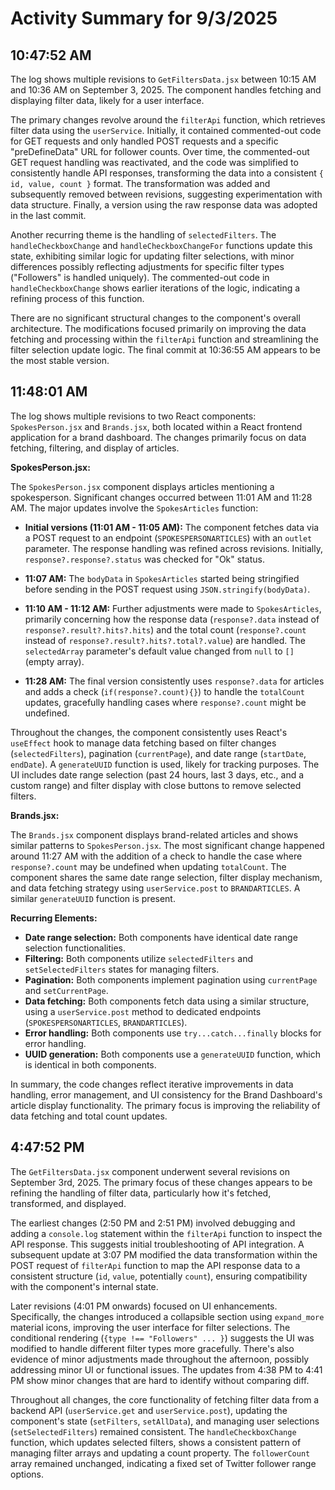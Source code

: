 # Activity Summary for 9/3/2025

## 10:47:52 AM
The log shows multiple revisions to `GetFiltersData.jsx` between 10:15 AM and 10:36 AM on September 3, 2025.  The component handles fetching and displaying filter data, likely for a user interface.

The primary changes revolve around the `filterApi` function, which retrieves filter data using the `userService`.  Initially,  it contained commented-out code for GET requests and only handled POST requests and a specific "preDefineData" URL for follower counts.  Over time, the commented-out GET request handling was reactivated, and the code was simplified to consistently handle API responses, transforming the data into a consistent `{ id, value, count }` format.  The transformation was added and subsequently removed between revisions, suggesting experimentation with data structure.  Finally, a version using the raw response data was adopted in the last commit.

Another recurring theme is the handling of `selectedFilters`. The `handleCheckboxChange` and `handleCheckboxChangeFor` functions update this state, exhibiting similar logic for updating filter selections, with minor differences possibly reflecting adjustments for specific filter types ("Followers" is handled uniquely).  The commented-out code in  `handleCheckboxChange` shows earlier iterations of the logic, indicating a refining process of this function.

There are no significant structural changes to the component's overall architecture. The modifications focused primarily on improving the data fetching and processing within the `filterApi` function and streamlining the filter selection update logic.  The final commit at 10:36:55 AM appears to be the most stable version.


## 11:48:01 AM
The log shows multiple revisions to two React components: `SpokesPerson.jsx` and `Brands.jsx`, both located within a React frontend application for a brand dashboard.  The changes primarily focus on data fetching, filtering, and display of articles.


**SpokesPerson.jsx:**

The `SpokesPerson.jsx` component displays articles mentioning a spokesperson.  Significant changes occurred between 11:01 AM and 11:28 AM.  The major updates involve the `SpokesArticles` function:

* **Initial versions (11:01 AM - 11:05 AM):**  The component fetches data via a POST request to an endpoint (`SPOKESPERSONARTICLES`) with an `outlet` parameter. The response handling was refined across revisions. Initially, `response?.response?.status` was checked for "Ok" status.


* **11:07 AM:** The `bodyData` in `SpokesArticles` started being stringified before sending in the POST request using `JSON.stringify(bodyData)`.

* **11:10 AM - 11:12 AM:**  Further adjustments were made to `SpokesArticles`, primarily concerning how the response data (`response?.data` instead of `response?.result?.hits?.hits`) and the total count (`response?.count` instead of `response?.result?.hits?.total?.value`) are handled.  The `selectedArray` parameter's default value changed from `null` to `[]` (empty array).


* **11:28 AM:** The final version consistently uses `response?.data` for articles and adds a check (`if(response?.count){}`) to handle the `totalCount` updates, gracefully handling cases where `response?.count` might be undefined.

Throughout the changes, the component consistently uses React's `useEffect` hook to manage data fetching based on filter changes (`selectedFilters`), pagination (`currentPage`), and date range (`startDate`, `endDate`).  A `generateUUID` function is used, likely for tracking purposes.  The UI includes date range selection (past 24 hours, last 3 days, etc., and a custom range) and filter display with close buttons to remove selected filters.

**Brands.jsx:**

The `Brands.jsx` component displays brand-related articles and shows similar patterns to `SpokesPerson.jsx`. The most significant change happened around 11:27 AM with the addition of a check to handle the case where `response?.count` may be undefined when updating `totalCount`.  The component shares the same date range selection, filter display mechanism, and data fetching strategy using `userService.post` to `BRANDARTICLES`. A similar `generateUUID` function is present.


**Recurring Elements:**

* **Date range selection:** Both components have identical date range selection functionalities.
* **Filtering:** Both components utilize `selectedFilters` and `setSelectedFilters` states for managing filters.
* **Pagination:** Both components implement pagination using `currentPage` and `setCurrentPage`.
* **Data fetching:** Both components fetch data using a similar structure, using a `userService.post` method to dedicated endpoints (`SPOKESPERSONARTICLES`, `BRANDARTICLES`).
* **Error handling:** Both components use `try...catch...finally` blocks for error handling.
* **UUID generation:** Both components use a `generateUUID` function, which is identical in both components.


In summary, the code changes reflect iterative improvements in data handling, error management, and UI consistency for the Brand Dashboard's article display functionality. The primary focus is improving the reliability of data fetching and total count updates.


## 4:47:52 PM
The `GetFiltersData.jsx` component underwent several revisions on September 3rd, 2025.  The primary focus of these changes appears to be refining the handling of filter data, particularly how it's fetched, transformed, and displayed.

The earliest changes (2:50 PM and 2:51 PM) involved debugging and adding a `console.log` statement within the `filterApi` function to inspect the API response.  This suggests initial troubleshooting of API integration.  A subsequent update at 3:07 PM modified the data transformation within the POST request of `filterApi` function to map the API response data to a consistent structure (`id`, `value`, potentially `count`), ensuring compatibility with the component's internal state.

Later revisions (4:01 PM onwards) focused on UI enhancements.  Specifically, the changes introduced a collapsible section using  `expand_more` material icons, improving the user interface for filter selections.  The conditional rendering (`{type !== "Followers" ... }`) suggests the UI was modified to handle different filter types more gracefully.  There's also evidence of minor adjustments made throughout the afternoon, possibly addressing minor UI or functional issues.  The updates from 4:38 PM to 4:41 PM show minor changes that are hard to identify without comparing diff.


Throughout all changes, the core functionality of fetching filter data from a backend API (`userService.get` and `userService.post`), updating the component's state (`setFilters`, `setAllData`), and managing user selections (`setSelectedFilters`) remained consistent.  The `handleCheckboxChange` function, which updates selected filters, shows a consistent pattern of managing filter arrays and updating a count property.  The `followerCount` array remained unchanged, indicating a fixed set of Twitter follower range options.
